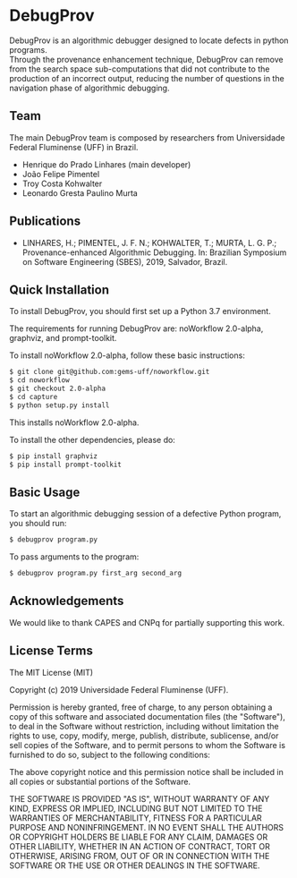 DebugProv
==========

DebugProv is an algorithmic debugger designed to locate defects in python programs.  
Through the provenance enhancement technique, DebugProv can remove from the search space sub-computations that did not contribute to the production of an incorrect output, reducing the number of questions in the navigation phase of algorithmic debugging.

Team
----

The main DebugProv team is composed by researchers from Universidade Federal Fluminense (UFF) in Brazil.

- Henrique do Prado Linhares (main developer)
- João Felipe Pimentel
- Troy Costa Kohwalter
- Leonardo Gresta Paulino Murta

Publications
------------

* LINHARES, H.; PIMENTEL, J. F. N.; KOHWALTER, T.; MURTA, L. G. P.; Provenance-enhanced Algorithmic Debugging. In: Brazilian Symposium on Software Engineering (SBES), 2019, Salvador, Brazil.

Quick Installation
------------------

To install DebugProv, you should first set up a Python 3.7 environment.

The requirements for running DebugProv are: noWorkflow 2.0-alpha, graphviz, and prompt-toolkit.
 
To install noWorkflow 2.0-alpha, follow these basic instructions:
```bash
$ git clone git@github.com:gems-uff/noworkflow.git
$ cd noworkflow
$ git checkout 2.0-alpha
$ cd capture
$ python setup.py install
```
This installs noWorkflow 2.0-alpha.

To install the other dependencies, please do:
```bash
$ pip install graphviz
$ pip install prompt-toolkit
```

Basic Usage
-----------

To start an algorithmic debugging session of a defective Python program, you should run:
```bash
$ debugprov program.py
```

To pass arguments to the program:
```bash
$ debugprov program.py first_arg second_arg 
```

Acknowledgements
----------------

We would like to thank CAPES and CNPq for partially supporting this work.

License Terms
-------------

The MIT License (MIT)

Copyright (c) 2019 Universidade Federal Fluminense (UFF).

Permission is hereby granted, free of charge, to any person obtaining a copy of
this software and associated documentation files (the "Software"), to deal in
the Software without restriction, including without limitation the rights to
use, copy, modify, merge, publish, distribute, sublicense, and/or sell copies of
the Software, and to permit persons to whom the Software is furnished to do so,
subject to the following conditions:

The above copyright notice and this permission notice shall be included in all
copies or substantial portions of the Software.

THE SOFTWARE IS PROVIDED "AS IS", WITHOUT WARRANTY OF ANY KIND, EXPRESS OR
IMPLIED, INCLUDING BUT NOT LIMITED TO THE WARRANTIES OF MERCHANTABILITY, FITNESS
FOR A PARTICULAR PURPOSE AND NONINFRINGEMENT. IN NO EVENT SHALL THE AUTHORS OR
COPYRIGHT HOLDERS BE LIABLE FOR ANY CLAIM, DAMAGES OR OTHER LIABILITY, WHETHER
IN AN ACTION OF CONTRACT, TORT OR OTHERWISE, ARISING FROM, OUT OF OR IN
CONNECTION WITH THE SOFTWARE OR THE USE OR OTHER DEALINGS IN THE SOFTWARE.
